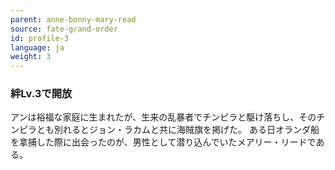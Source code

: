 ```yaml
---
parent: anne-bonny-mary-read
source: fate-grand-order
id: profile-3
language: ja
weight: 3
---
```


### 絆Lv.3で開放

アンは裕福な家庭に生まれたが、生来の乱暴者でチンピラと駆け落ちし、そのチンピラとも別れるとジョン・ラカムと共に海賊旗を掲げた。
ある日オランダ船を拿捕した際に出会ったのが、男性として潜り込んでいたメアリー・リードである。
